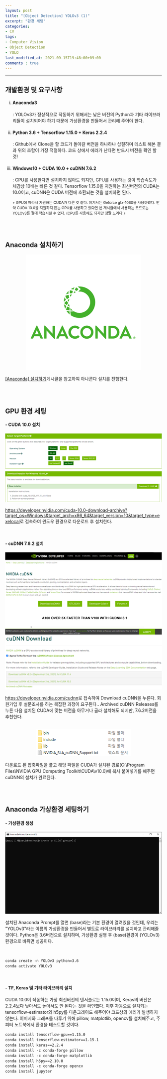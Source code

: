 ```yaml
---
layout: post
title: "[Object Detection] YOLOv3 (1)"
excerpt: "환경 세팅"
categories:
- CV
tags:
- Computer Vision
- Object Detection
- YOLO
last_modified_at: 2021-09-15T19:48:00+09:00
comments : true
---
```

<hr>
<div>
    <h2>개발환경 및 요구사항</h2>
    <ol type="i">
        <li>
            <h4>Anaconda3</h4>
            <p>: YOLOv3가 정상적으로 작동하기 위해서는 낮은 버전의 Python과 기타 라이브러리들이 설치되어야 하기 때문에 가상환경을 만들어서 관리해 주어야 한다.</p>
        </li>
        <li>
            <h4>Python 3.6 + Tensorflow 1.15.0 + Keras 2.2.4</h4>
            <p>: Github에서 Clone을 할 코드가 돌아갈 버전을 하나하나 삽질하며 테스트 해본 결과 위의 조합이 가장 적절하다. 코드 상에서 에러가 난다면 반드시 버전을 확인 할 것!</p>
        </li>
        <li>
            <h4>Windows10 + CUDA 10.0 + cuDNN 7.6.2</h4>
            <p>: CPU를 사용한다면 설치하지 않아도 되지만, GPU를 사용하는 것이 학습속도가 체감상 10배는 빠른 것 같다. Tensorflow 1.15.0을 지원하는 최신버전의 CUDA는 10.0이고, cuDNN은 CUDA 버전에 호환되는 것을 설치하면 된다.</p>
            <p><small>+ GPU에 따라서 지원하는 CUDA가 다른 것 같다. 여기서는 Geforce gtx-1060을 사용하였다. 만약 CUDA 10.0을 지원하지 않는 GPU를 사용하고 있다면 본 게시글에서 사용하는 코드로는 YOLOv3를 절대 학습시킬 수 없다. (CPU를 사용해도 되지만 정말 느리다.)</small></p>
        </li>
    </ol>
    <br>
</div>
<br>


<div>
    <h2>Anaconda 설치하기</h2>
    <div style="text-align: center;">
        <img src="/assets/post-image/CV-Object-Detection-YOLOv3/logo-anaconda.png">
    </div>
    <p><a href = "https://ohtaekyeong.github.io/others/2021/09/15/Others-Anaconda-Install.html" target = "blank" >[Anaconda] 설치하기</a>게시글을 참고하여 아나콘다 설치를 진행한다.</p>
    <br>
</div>
<br>


<div>
    <h2>GPU 환경 세팅</h2>
    <h4>- CUDA 10.0 설치</h4>
    <div style="text-align: center;">
        <img src="/assets/post-image/CV-Object-Detection-YOLOv3/CUDA10.0.png">
    </div>
    <p><a href = "https://developer.nvidia.com/cuda-10.0-download-archive?target_os=Windows&target_arch=x86_64&target_version=10&target_type=exelocal" target = "blank" >https://developer.nvidia.com/cuda-10.0-download-archive?target_os=Windows&target_arch=x86_64&target_version=10&target_type=exelocal</a>로 접속하여 윈도우 환경으로 다운로드 후 설치한다.</p>
    <br>
    <h4>- cuDNN 7.6.2 설치</h4>
    <div style="text-align: center;">
        <img src="/assets/post-image/CV-Object-Detection-YOLOv3/cuDNN7.6.2.png">
    </div>
    <div style="text-align: center;">
        <img src="/assets/post-image/CV-Object-Detection-YOLOv3/cuDNN_Releases.png">
    </div>
    <p><a href = "https://developer.nvidia.com/cudnn" target = "blank" >https://developer.nvidia.com/cudnn</a>로 접속하여 Download cuDNN을 누른다. 회원가입 후 설문조사를 하는 복잡한 과정이 요구된다.. Archived cuDNN Releases를 누른 다음 설치된 CUDA에 맞는 버전을 아무거나 골라 설치해도 되지만, 7.6.2버전을 추천한다.</p>
    <br>
    <div style="text-align: center;">
        <img src="/assets/post-image/CV-Object-Detection-YOLOv3/cuDNN_file.png">
    </div>
    <p>다운로드 된 압축파일을 풀고 해당 파일을 CUDA가 설치된 경로(C:\Program Files\NVIDIA GPU Computing Toolkit\CUDA\v10.0)에 복사 붙여넣기를 해주면 cuDNN의 설치가 완료된다.</p>
    <br>
</div>
<br>


<h2>Anaconda 가상환경 세팅하기</h2>
<h4>- 가상환경 생성</h4>
<div style="text-align: center;">
    <img src="/assets/post-image/CV-Object-Detection-YOLOv3/conda_create.png">
</div>
<p>설치된 Anaconda Prompt를 열면 (base)라는 기본 환경이 열려있을 것인데, 우리는 "YOLOv3"라는 이름의 가상환경을 만들어서 별도로 라이브러리를 설치하고 관리해줄 것이다. Python은 3.6버전으로 설치하며, 가상환경 실행 후 (base)환경이 (YOLOv3)환경으로 바뀌면 성공이다.</p>
<br>

```md
conda create -n YOLOv3 python=3.6
conda activate YOLOv3
```

<br>
<h4>- TF, Keras 및 기타 라이브러리 설치</h4>
<p>CUDA 10.0이 작동하는 가장 최신버전의 텐서플로는 1.15.0이며, Keras의 버전은 2.2.4보다 낮아서도 높아서도 안 된다는 것을 확인했다. 이후 자동으로 설치되는 tensorflow-estimator와 h5py를 다운그레이드 해주어야 코드상의 에러가 발생하지 않는다. 이미지와 그래프를 다루기 위해 pillow, matplotlib, opencv를 설치해주고, 주피터 노트북에서 환경을 테스트할 것이다.</p>

```md
conda install tensorflow-gpu==1.15.0
conda install tensorflow-estimator==1.15.1
conda install keras==2.2.4
conda install -c conda-forge pillow
conda install -c conda-forge matplotlib
conda install h5py==2.10.0
conda install -c conda-forge opencv
conda install jupyter
```

<br>
